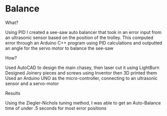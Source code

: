 # Balance
What?

Using PID I created a see-saw auto balancer that took in an error input from an ultrasonic sensor based on the position of the trolley. This computed error through an Arduino C++ program using PID calculations and outputted an angle for the servo motor to balance the see-saw

How?

Used AutoCAD to design the main chasey, then laser cut it using LightBurn
Designed Joinery pieces and screws using Inventor then 3D printed them
Used an Arduino UNO as the micro-controller, connecting to an ultrasonic sensor and a servo-motor

Results

Using the Ziegler-Nichols tuning method, I was able to get an Auto-Balance time of under .5 seconds for most error positions
